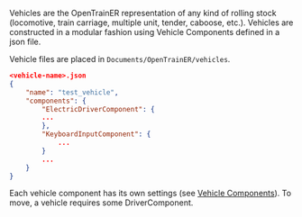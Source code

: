 Vehicles are the OpenTrainER representation of any kind of rolling stock (locomotive, train carriage, multiple unit, tender, caboose, etc.). Vehicles are constructed in a modular fashion using Vehicle Components defined in a json file.

Vehicle files are placed in `Documents/OpenTrainER/vehicles`.

```json
<vehicle-name>.json
{
	"name": "test_vehicle",
	"components": {
		"ElectricDriverComponent": {
		...
		},
		"KeyboardInputComponent": {
			...
		}
		...
	}
}
```

Each vehicle component has its own settings (see [Vehicle Components](https://github.com/lexag/OpenTrainER/wiki/Vehicle%20Components)). To move, a vehicle requires some DriverComponent.